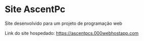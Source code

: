 # Site AscentPc

Site desenvolvido para um projeto de programação web

Link do site hospedado: 
https://ascentpcs.000webhostapp.com
